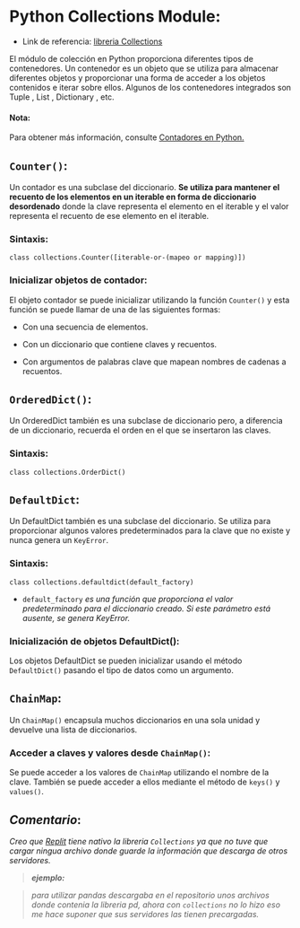 # Python Collections Module:
* Link de referencia:
  [libreria Collections](https://rico-schmidt.name/pymotw-3/collections/)

El módulo de colección en Python proporciona diferentes tipos de contenedores. Un contenedor es un objeto que se utiliza para almacenar diferentes objetos y proporcionar una forma de acceder a los objetos contenidos e iterar sobre ellos. Algunos de los contenedores integrados son Tuple , List , Dictionary , etc.

#### Nota:
Para obtener más información, consulte [Contadores en Python.](https://stackabuse.com/introduction-to-pythons-collections-module/)

## ``Counter()``:

Un contador es una subclase del diccionario. __Se utiliza para mantener el recuento de los elementos en un iterable en forma de diccionario desordenado__ donde la clave representa el elemento en el iterable y el valor representa el recuento de ese elemento en el iterable.


### Sintaxis:

~~~
class collections.Counter([iterable-or-(mapeo or mapping)])
~~~

### Inicializar objetos de contador:
 
 El objeto contador se puede inicializar utilizando la función ``Counter()`` y esta función se puede llamar de una de las siguientes formas:
   - Con una secuencia de elementos.

   - Con un diccionario que contiene claves y recuentos.

   - Con argumentos de palabras clave que mapean nombres de   cadenas a recuentos.
  



## ``OrderedDict()``:

Un OrderedDict también es una subclase de diccionario pero, a diferencia de un diccionario, recuerda el orden en el que se insertaron las claves. 

### Sintaxis:

~~~
class collections.OrderDict()
~~~

## ``DefaultDict``:

Un DefaultDict también es una subclase del diccionario. Se utiliza para proporcionar algunos valores predeterminados para la clave que no existe y nunca genera un ``KeyError``.

### Sintaxis:

~~~
class collections.defaultdict(default_factory)
~~~

 * ``default_factory`` _es una función que proporciona el     valor predeterminado para el diccionario creado. Si este   parámetro está ausente, se genera KeyError._


### Inicialización de objetos DefaultDict():

Los objetos DefaultDict se pueden inicializar usando el método ``DefaultDict()`` pasando el tipo de datos como un argumento.

## ``ChainMap``:

Un ``ChainMap()`` encapsula muchos diccionarios en una sola unidad y devuelve una lista de diccionarios.


### Acceder a claves y valores desde ``ChainMap()``:

Se puede acceder a los valores de ``ChainMap`` utilizando el nombre de la clave. También se puede acceder a ellos mediante el método de ``keys()`` y ``values()``.


## _Comentario_: 
_Creo que [Replit](https://replit.com/) tiene nativo la libreria ``Collections`` ya que no tuve que cargar ningua archivo donde guarde la información que descarga de otros servidores._

 >___ejemplo:___
  
  > _para utilizar pandas descargaba en el repositorio unos   archivos donde contenia la libreria pd, ahora con         ``collections`` no lo hizo eso me hace suponer que sus    servidores las tienen precargadas._



